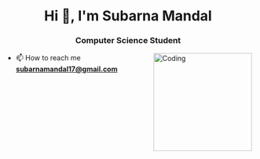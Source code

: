 <h1 align="center">Hi 👋, I'm Subarna Mandal</h1>
<h3 align="center">Computer Science Student</h3>
<img align="right" alt="Coding" width="200" height="200" src="https://24.media.tumblr.com/d36278415ea2632bb223d8e736a93a6b/tumblr_n6akz39WvM1shpedgo1_500.gif">

- 📫 How to reach me **subarnamandal17@gmail.com**

<p align="left">
</p>
